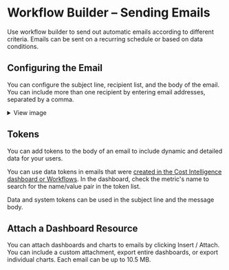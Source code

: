 # Workflow Builder – Sending Emails

Use workflow builder to send out automatic emails according to different criteria. Emails can be sent on a recurring schedule or based on data conditions.

## Configuring the Email

You can configure the subject line, recipient list, and the body of the email. You can include more than one recipient by entering email addresses, separated by a comma.

 <details>
   <summary markdown="span">View image</summary>

![image](https://github.com/spotinst/help/assets/167069628/42c2212b-b355-43a4-83a3-aa8a4240efe6)

 </details>

## Tokens

You can add tokens to the body of an email to include dynamic and detailed data for your users.

You can use data tokens in emails that were [created in the Cost Intelligence dashboard or Workflows](https://docs.spot.io/cost-intelligence/tutorials/workflow-builder/). In the dashboard, check the metric's name to search for the name/value pair in the token list.

Data and system tokens can be used in the subject line and the message body.

## Attach a Dashboard Resource

You can attach dashboards and charts to emails by clicking Insert / Attach. You can include a custom attachment, export entire dashboards, or export individual charts. Each email can be up to 10.5 MB.
